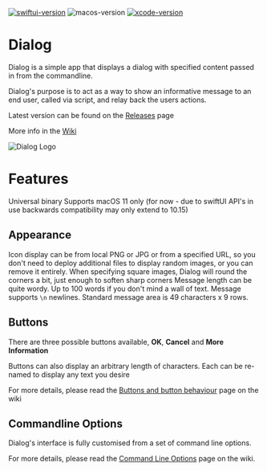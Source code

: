 [![swiftui-version](https://img.shields.io/badge/swiftui-2.0-brightgreen)](https://developer.apple.com/documentation/swiftui) ![macos-version](https://img.shields.io/badge/macOS-11+-blue) [![xcode-version](https://img.shields.io/badge/xcode-12.5.1-red)](https://developer.apple.com/xcode/)

# Dialog

Dialog is a simple app that displays a dialog with specified content passed in from the commandline.

Dialog's purpose is to act as a way to show an informative message to an end user, called via script, and relay back the users actions.

Latest version can be found on the [Releases](https://github.com/bartreardon/Dialog-public/releases) page

More info in the [Wiki](https://github.com/bartreardon/Dialog-public/wiki)

![Dialog Logo](https://user-images.githubusercontent.com/3598965/125153263-d1baf780-e195-11eb-92ee-9321aa848ffc.png)


# Features
Universal binary
Supports macOS 11 only (for now - due to swiftUI API's in use backwards compatibility may only extend to 10.15)


## Appearance
Icon display can be from local PNG or JPG or from a specified URL, so you don't need to deploy additional files to display random images, or you can remove it entirely. When specifying square images, Dialog will round the corners a bit, just enough to soften sharp corners
Message length can be quite wordy. Up to 100 words if you don't mind a wall of text. Message supports `\n` newlines. Standard message area is 49 characters x 9 rows.

## Buttons
There are three possible buttons available, **OK**, **Cancel** and **More Information**

Buttons can also display an arbitrary length of characters. Each can be re-named to display any text you desire

For more details, please read the [Buttons and button behaviour](https://github.com/bartreardon/Dialog-public/wiki/Buttons-and-button-behaviour) page on the wiki


## Commandline Options

Dialog's interface is fully customised from a set of command line options.

For more details, please read the [Command Line Options](https://github.com/bartreardon/Dialog-public/wiki/Command-Line-Options) page on the wiki.

